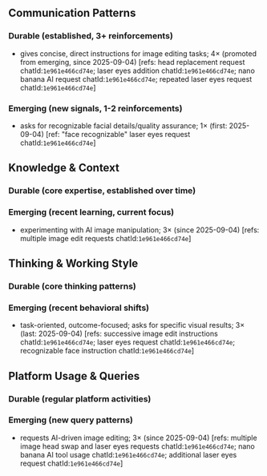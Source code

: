 ## Communication Patterns
### Durable (established, 3+ reinforcements)
- gives concise, direct instructions for image editing tasks; 4× (promoted from emerging, since 2025-09-04) [refs: head replacement request chatId:`1e961e466cd74e`; laser eyes addition chatId:`1e961e466cd74e`; nano banana AI request chatId:`1e961e466cd74e`; repeated laser eyes request chatId:`1e961e466cd74e`]

### Emerging (new signals, 1-2 reinforcements)
- asks for recognizable facial details/quality assurance; 1× (first: 2025-09-04) [ref: "face recognizable" laser eyes request chatId:`1e961e466cd74e`]

## Knowledge & Context
### Durable (core expertise, established over time)

### Emerging (recent learning, current focus)
- experimenting with AI image manipulation; 3× (since 2025-09-04) [refs: multiple image edit requests chatId:`1e961e466cd74e`]

## Thinking & Working Style
### Durable (core thinking patterns)

### Emerging (recent behavioral shifts)
- task-oriented, outcome-focused; asks for specific visual results; 3× (last: 2025-09-04) [refs: successive image edit instructions chatId:`1e961e466cd74e`; laser eyes request chatId:`1e961e466cd74e`; recognizable face instruction chatId:`1e961e466cd74e`]

## Platform Usage & Queries
### Durable (regular platform activities)

### Emerging (new query patterns)
- requests AI-driven image editing; 3× (since 2025-09-04) [refs: multiple image head swap and laser eyes requests chatId:`1e961e466cd74e`; nano banana AI tool usage chatId:`1e961e466cd74e`; additional laser eyes request chatId:`1e961e466cd74e`]